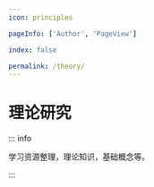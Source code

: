 ```yaml
---
icon: principles

pageInfo: ['Author', 'PageView']

index: false

permalink: /theory/
---
```


# 理论研究

::: info

学习资源整理，理论知识，基础概念等。

:::

<Catalog base='/theory/' />
